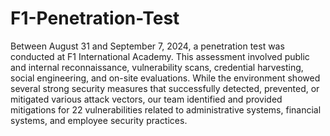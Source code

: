 # F1-Penetration-Test
Between August 31 and September 7, 2024, a penetration test was conducted at F1 International Academy. This assessment involved public and internal reconnaissance, vulnerability scans, credential harvesting, social engineering, and on-site evaluations. While the environment showed several strong security measures that successfully detected, prevented, or mitigated various attack vectors, our team identified and provided mitigations for 22 vulnerabilities related to administrative systems, financial systems, and employee security practices. 

